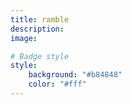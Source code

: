 ```yaml
---
title: ramble
description:
image:

# Badge style
style:
    background: "#b84848"
    color: "#fff"
---
```

